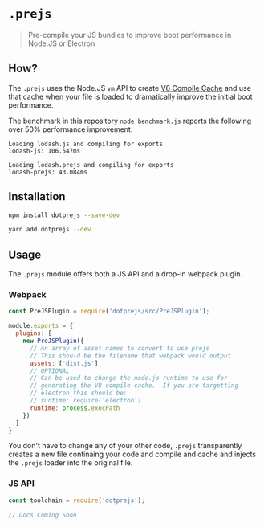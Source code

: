 # `.prejs`

> Pre-compile your JS bundles to improve boot performance in Node.JS or Electron

## How?

The `.prejs` uses the Node.JS `vm` API to create [V8 Compile Cache](https://v8.dev/blog/code-caching)
and use that cache when your file is loaded to dramatically improve the initial boot performance.

The benchmark in this repository `node benchmark.js` reports the following over 50% performance improvement.

```
Loading lodash.js and compiling for exports
lodash-js: 106.547ms

Loading lodash.prejs and compiling for exports
lodash-prejs: 43.084ms
```

## Installation

```bash
npm install dotprejs --save-dev

yarn add dotprejs --dev
```

## Usage

The `.prejs` module offers both a JS API and a drop-in webpack plugin.

### Webpack

```js
const PreJSPlugin = require('dotprejs/src/PreJSPlugin');

module.exports = {
  plugins: [
    new PreJSPlugin({
      // An array of asset names to convert to use prejs
      // This should be the filename that webpack would output
      assets: ['dist.js'],
      // OPTIONAL
      // Can be used to change the node.js runtime to use for
      // generating the V8 compile cache.  If you are targetting
      // electron this should be:
      // runtime: require('electron')
      runtime: process.execPath
    })
  ]
}
```

You don't have to change any of your other code, `.prejs` transparently creates a new file
continaing your code and compile and cache and injects the `.prejs` loader into the original
file.

### JS API

```js
const toolchain = require('dotprejs');

// Docs Coming Soon
```
